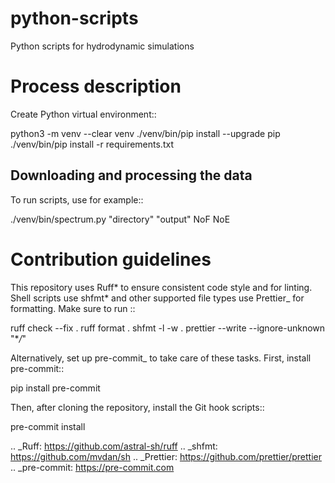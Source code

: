 # python-scripts

Python scripts for hydrodynamic simulations

# Process description

Create Python virtual environment::

python3 -m venv --clear venv
./venv/bin/pip install --upgrade pip
./venv/bin/pip install -r requirements.txt

## Downloading and processing the data

To run scripts, use for example::

./venv/bin/spectrum.py "directory" "output" NoF NoE

# Contribution guidelines

This repository uses Ruff* to ensure consistent code style and for linting.
Shell scripts use shfmt* and other supported file types use Prettier\_ for
formatting. Make sure to run ::

ruff check --fix .
ruff format .
shfmt -l -w .
prettier --write --ignore-unknown "\*_/_"

Alternatively, set up pre-commit\_ to take care of these tasks. First, install
pre-commit::

pip install pre-commit

Then, after cloning the repository, install the Git hook scripts::

pre-commit install

.. \_Ruff: https://github.com/astral-sh/ruff
.. \_shfmt: https://github.com/mvdan/sh
.. \_Prettier: https://github.com/prettier/prettier
.. \_pre-commit: https://pre-commit.com
